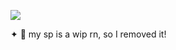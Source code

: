 ![](https://64.media.tumblr.com/da0021b3a9d594150d0af21422b5b352/9675be42b7d3a191-d3/s400x600/48cbc49b6d76c57ceba4a4097b03a706aa4cc864.pnj)


✦ 💬 my sp is a wip rn, so I removed it!
